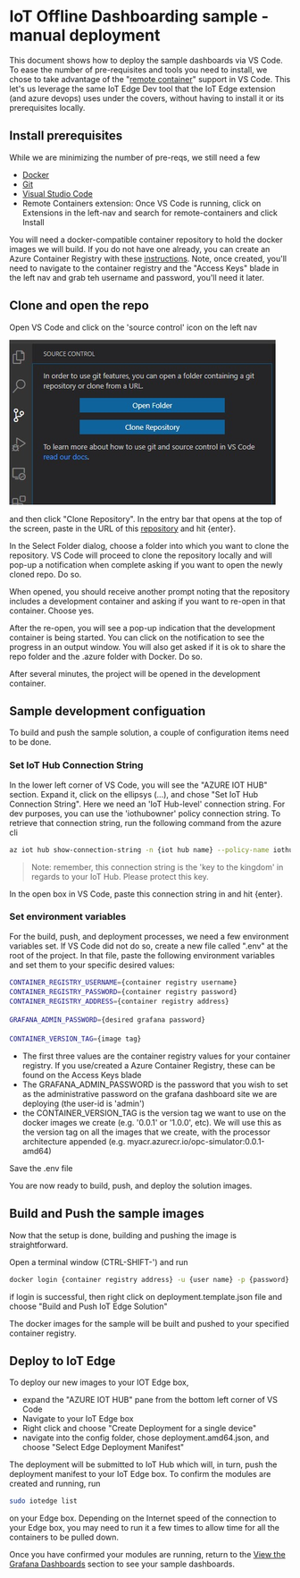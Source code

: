 # IoT Offline Dashboarding sample - manual deployment

This document shows how to deploy the sample dashboards via VS Code.  To ease the number of pre-requisites and tools you need to install, we chose to take advantage of the "[remote container](https://code.visualstudio.com/docs/remote/containers)" support in VS Code.   This let's us leverage the same IoT Edge Dev tool that the IoT Edge extension (and azure devops) uses under the covers, without having to install it or its prerequisites locally.

## Install prerequisites

While we are minimizing the number of pre-reqs, we still need a few

- [Docker](https://docs.docker.com/get-docker/)
- [Git](https://git-scm.com/downloads)
- [Visual Studio Code](https://code.visualstudio.com/Download)
- Remote Containers extension:  Once VS Code is running, click on Extensions in the left-nav and search for remote-containers and click Install

You will need a docker-compatible container repository to hold the docker images we will build. If you do not have one already, you can create an Azure Container Registry with these [instructions](https://docs.microsoft.com/en-us/azure/container-registry/container-registry-get-started-azure-cli#create-a-container-registry).  Note, once created, you'll need to navigate to the container registry and the "Access Keys" blade in the left nav and grab teh username and password, you'll need it later.

## Clone and open the repo

Open VS Code and click on the 'source control' icon on the left nav

![source control icon](/media/vscode-source-control.jpg)

and then click "Clone Repository".  In the entry bar that opens at the top of the screen, paste in the URL of this [repository](http://github.com/azureiotgbb/iot-edge-offline-dashboading) and hit {enter}.  

In the Select Folder dialog, choose a folder into which you want to clone the repository. VS Code will proceed to clone the repository locally and will pop-up a notification when complete asking if you want to open the newly cloned repo.  Do so.

When opened, you should receive another prompt noting that the repository includes a development container and asking if you want to re-open in that container.  Choose yes.

After the re-open, you will see a pop-up indication that the development container is being started.  You can click on the notification to see the progress in an output window. You will also get asked if it is ok to share the repo folder and the .azure folder with Docker. Do so.

After several minutes, the project will be opened in the development container.

## Sample development configuation

To build and push the sample solution, a couple of configuration items need to be done.

### Set IoT Hub Connection String

In the lower left corner of VS Code, you will see the "AZURE IOT HUB" section.  Expand it, click on the ellipsys (...), and chose "Set IoT Hub Connection String".  Here we need an 'IoT Hub-level' connection string. For dev purposes, you can use the 'iothubowner' policy connection string.  To retrieve that connection string, run the following command from the azure cli

```bash
az iot hub show-connection-string -n {iot hub name} --policy-name iothubowner
```

>Note:  remember, this connection string is the 'key to the kingdom' in regards to your IoT Hub. Please protect this key.

In the open box in VS Code, paste this connection string in and hit {enter}.

### Set environment variables

For the build, push, and deployment processes, we need a few environment variables set.  If VS Code did not do so, create a new file called ".env" at the root of the project. In that file, paste the following environment variables and set them to your specific desired values:

```bash
CONTAINER_REGISTRY_USERNAME={container registry username}
CONTAINER_REGISTRY_PASSWORD={container registry password}
CONTAINER_REGISTRY_ADDRESS={container registry address}

GRAFANA_ADMIN_PASSWORD={desired grafana password}

CONTAINER_VERSION_TAG={image tag}
```

- The first three values are the container registry values for your container registry. If you use/created a Azure Container Registry, these can be found on the Access Keys blade
- The GRAFANA_ADMIN_PASSWORD is the password that you wish to set as the administrative password on the grafana dashboard site we are deploying (the user-id is 'admin')
- the CONTAINER_VERSION_TAG is the version tag we want to use on the docker images we create  (e.g.  '0.0.1' or '1.0.0', etc).  We will use this as the version tag on all the images that we create, with the processor architecture appended  (e.g. myacr.azurecr.io/opc-simulator:0.0.1-amd64)

Save the .env file

You are now ready to build, push, and deploy the solution images.

## Build and Push the sample images

Now that the setup is done, building and pushing the image is straightforward.

Open a terminal window (CTRL-SHIFT-') and run

```bash
docker login {container registry address} -u {user name} -p {password}
```

if login is successful, then right click on deployment.template.json file and choose "Build and Push IoT Edge Solution"

The docker images for the sample will be built and pushed to your specified container registry.

## Deploy to IoT Edge

To deploy our new images to your IOT Edge box,

- expand the "AZURE IOT HUB" pane from the bottom left corner of VS Code
- Navigate to your IoT Edge box
- Right click and choose "Create Deployment for a single device"
- navigate into the config folder, chose deployment.amd64.json, and choose "Select Edge Deployment Manifest"
  
The deployment will be submitted to IoT Hub which will, in turn, push the deployment manifest to your IoT Edge box.  To confirm the modules are created and running, run

```bash
sudo iotedge list
```

on your Edge box. Depending on the Internet speed of the connection to your Edge box, you may need to run it a few times to allow time for all the containers to be pulled down.

Once you have confirmed your modules are running, return to the [View the Grafana Dashboards](dashboarding-sample.md#view-the-grafana-dashboard) section to see your sample dashboards.
